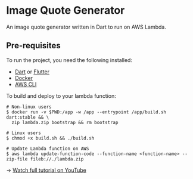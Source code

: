 # Image Quote Generator

An image quote generator written in Dart to run on AWS Lambda.

## Pre-requisites

To run the project, you need the following installed:

* [Dart](https://dart.dev/get-dart) or [Flutter](https://docs.flutter.dev/get-started/install) 
* [Docker](https://docs.docker.com/get-docker/)
* [AWS CLI](https://docs.aws.amazon.com/cli/latest/userguide/getting-started-install.html)

To build and deploy to your lambda function:

```shell
# Non-linux users
$ docker run -v $PWD:/app -w /app --entrypoint /app/build.sh dart:stable && \
  zip lambda.zip bootstrap && rm bootstrap

# Linux users
$ chmod +x build.sh && ./build.sh

# Update Lambda function on AWS
$ aws lambda update-function-code --function-name <function-name> --zip-file fileb://./lambda.zip
```

-> [Watch full tutorial on YouTube](https://youtube.com/CreativeBracket)